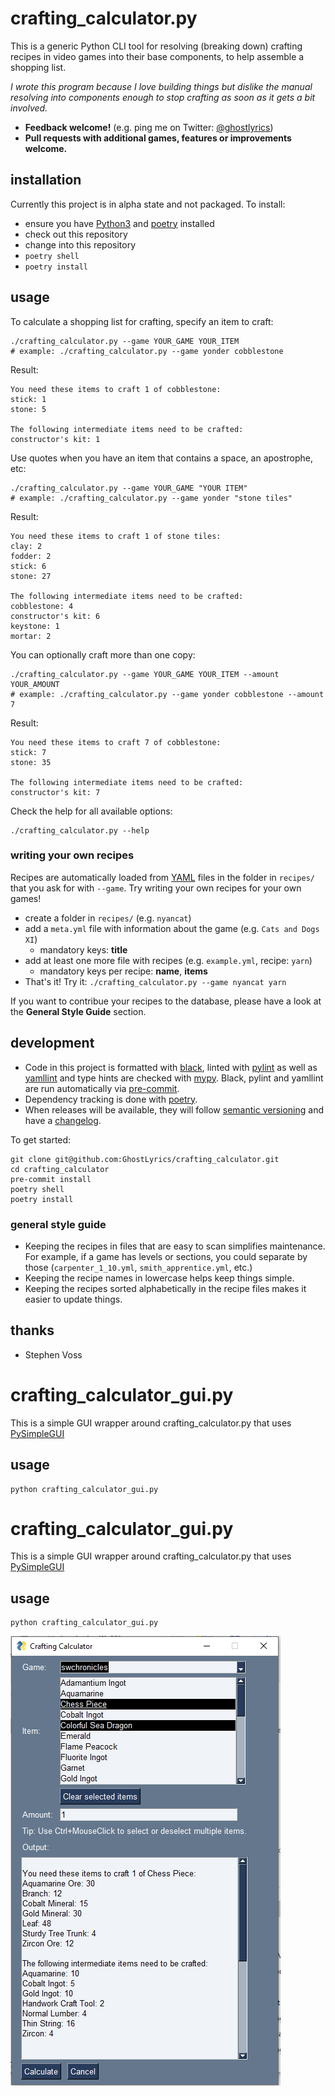 # crafting_calculator.py

This is a generic Python CLI tool for resolving (breaking down) crafting
recipes in video games into their base components, to help assemble a shopping
list.

*I wrote this program because I love building things but dislike the
manual resolving into components enough to stop crafting as soon as it gets
a bit involved.*

- **Feedback welcome!** (e.g. ping me on Twitter: [@ghostlyrics][])
- **Pull requests with additional games, features or improvements welcome.**

[@ghostlyrics]: https://twitter.com/ghostlyrics

## installation

Currently this project is in alpha state and not packaged. To install:

- ensure you have [Python3][] and [poetry][] installed
- check out this repository
- change into this repository
- `poetry shell`
- `poetry install`

[Python3]: https://www.python.org/
[poetry]: https://python-poetry.org/

## usage

To calculate a shopping list for crafting, specify an item to craft:

```shell
./crafting_calculator.py --game YOUR_GAME YOUR_ITEM
# example: ./crafting_calculator.py --game yonder cobblestone
```

Result:

```text
You need these items to craft 1 of cobblestone:
stick: 1
stone: 5

The following intermediate items need to be crafted:
constructor's kit: 1
```

Use quotes when you have an item that contains a space, an apostrophe, etc:

```shell
./crafting_calculator.py --game YOUR_GAME "YOUR ITEM"
# example: ./crafting_calculator.py --game yonder "stone tiles"
```

Result:

```text
You need these items to craft 1 of stone tiles:
clay: 2
fodder: 2
stick: 6
stone: 27

The following intermediate items need to be crafted:
cobblestone: 4
constructor's kit: 6
keystone: 1
mortar: 2
```

You can optionally craft more than one copy:

```shell
./crafting_calculator.py --game YOUR_GAME YOUR_ITEM --amount YOUR_AMOUNT
# example: ./crafting_calculator.py --game yonder cobblestone --amount 7
```

Result:

```text
You need these items to craft 7 of cobblestone:
stick: 7
stone: 35

The following intermediate items need to be crafted:
constructor's kit: 7
```

Check the help for all available options:

```shell
./crafting_calculator.py --help
```

### writing your own recipes
Recipes are automatically loaded from [YAML][] files in the folder in `recipes/`
that you ask for with `--game`. Try writing your own recipes for your own games!

- create a folder in `recipes/` (e.g. `nyancat`)
- add a `meta.yml` file with information about the game (e.g. `Cats and Dogs XI`)
    - mandatory keys: **title**
- add at least one more file with recipes (e.g. `example.yml`, recipe: `yarn`)
    - mandatory keys per recipe: **name**, **items**
- That's it! Try it: `./crafting_calculator.py --game nyancat yarn`

[YAML]: https://docs.ansible.com/ansible/latest/reference_appendices/YAMLSyntax.html

If you want to contribue your recipes to the database, please have a look at
the **General Style Guide** section.

## development
- Code in this project is formatted with [black][], linted with [pylint][] as well as [yamllint][] and
  type hints are checked with [mypy][]. Black, pylint and yamllint are run automatically via [pre-commit][].
- Dependency tracking is done with [poetry][].
- When releases will be available, they will follow [semantic versioning][]
  and have a [changelog][].

[black]: https://github.com/psf/black
[pylint]: https://github.com/PyCQA/pylint
[mypy]: https://github.com/python/mypy
[semantic versioning]: https://semver.org/
[changelog]: https://keepachangelog.com/
[yamllint]: https://github.com/adrienverge/yamllint
[pre-commit]: https://github.com/pre-commit/pre-commit

To get started:

```shell
git clone git@github.com:GhostLyrics/crafting_calculator.git
cd crafting_calculator
pre-commit install
poetry shell
poetry install
```

### general style guide
- Keeping the recipes in files that are easy to scan simplifies maintenance.
  For example, if a game has levels or sections, you could separate by those
  (`carpenter_1_10.yml`, `smith_apprentice.yml`, etc.)
- Keeping the recipe names in lowercase helps keep things simple.
- Keeping the recipes sorted alphabetically in the recipe files makes it easier
  to update things.

## thanks
- Stephen Voss


# crafting_calculator_gui.py

This is a simple GUI wrapper around crafting_calculator.py that uses [PySimpleGUI](https://www.pysimplegui.org/en/latest/)

## usage

```shell
python crafting_calculator_gui.py
```


# crafting_calculator_gui.py

This is a simple GUI wrapper around crafting_calculator.py that uses [PySimpleGUI](https://www.pysimplegui.org/en/latest/)

## usage

```shell
python crafting_calculator_gui.py
```
<img src="./images/gui.png">
